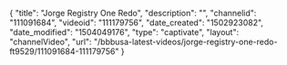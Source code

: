 {
    "title": "Jorge Registry One Redo",
    "description": "",
    "channelid": "111091684",
    "videoid": "111179756",
    "date_created": "1502923082",
    "date_modified": "1504049176",
    "type": "captivate",
    "layout": "channelVideo",
    "url": "\/bbbusa-latest-videos\/jorge-registry-one-redo-ft9529\/111091684-111179756"
}